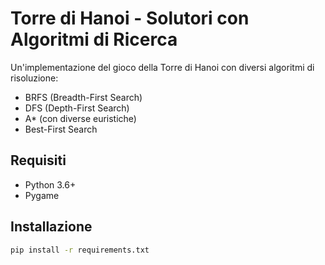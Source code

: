 # Torre di Hanoi - Solutori con Algoritmi di Ricerca

Un'implementazione del gioco della Torre di Hanoi con diversi algoritmi di risoluzione:
- BRFS (Breadth-First Search)
- DFS (Depth-First Search)
- A* (con diverse euristiche)
- Best-First Search

## Requisiti
- Python 3.6+
- Pygame

## Installazione
```bash
pip install -r requirements.txt
